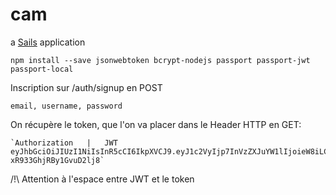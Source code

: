 # cam

a [Sails](http://sailsjs.org) application

`npm install --save jsonwebtoken bcrypt-nodejs passport passport-jwt passport-local`

Inscription sur /auth/signup en POST

    email, username, password
    
On récupère le token, que l'on va placer dans le Header HTTP en GET:

    `Authorization   |   JWT eyJhbGciOiJIUzI1NiIsInR5cCI6IkpXVCJ9.eyJ1c2VyIjp7InVzZXJuYW1lIjoieW8iLCJwYXNzd29yZCI6IiQyYSQxMCRSZGU3Y1U2dXQ4NW5xbTYuWU9oSExPaWRGd1Q2MTExandGM2dsOUx1d0puczBSZ3ZKY1RMSyIsImVtYWlsIjoiWU9AWU8uZnIiLCJjcmVhdGVkQXQiOiIyMDE2LTEwLTA3VDA4OjQ5OjE1LjExM1oiLCJ1cGRhdGVkQXQiOiIyMDE2LTEwLTA3VDA4OjQ5OjE1LjExM1oiLCJpZCI6Nn0sImlhdCI6MTQ3NTgzMDE1NX0.kP_tOzNwzReeCF37lXpnJX-xR933GhjRBy1GvuD2lj8`
    

/!\ Attention à l'espace entre JWT et le token
